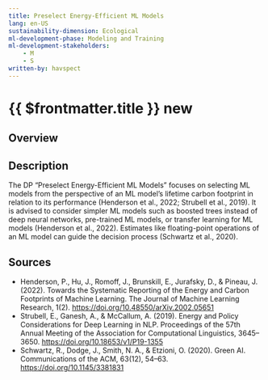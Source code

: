 ```yaml
---
title: Preselect Energy-Efficient ML Models
lang: en-US
sustainability-dimension: Ecological
ml-development-phase: Modeling and Training
ml-development-stakeholders: 
    - M
    - S
written-by: havspect
---
```


<script setup>
import DPOverview from '../../components/DPOverview.vue'
</script>


# {{ $frontmatter.title }} <Badge type="tip">new</Badge>

## Overview
<DPOverview />

## Description
The DP “Preselect Energy-Efficient ML Models” focuses on selecting ML models from the perspective of an ML model’s lifetime carbon footprint in relation to its performance (Henderson et al., 2022; Strubell et al., 2019). It is advised to consider simpler ML models such as boosted trees instead of deep neural networks, pre-trained ML models, or transfer learning for ML models (Henderson et al., 2022). Estimates like floating-point operations of an ML model can guide the decision process (Schwartz et al., 2020).

## Sources
- Henderson, P., Hu, J., Romoff, J., Brunskill, E., Jurafsky, D., & Pineau, J. (2022). Towards the Systematic Reporting of the Energy and Carbon Footprints of Machine Learning. The Journal of Machine Learning Research, 1(2). https://doi.org/10.48550/arXiv.2002.05651
- Strubell, E., Ganesh, A., & McCallum, A. (2019). Energy and Policy Considerations for Deep Learning in NLP. Proceedings of the 57th Annual Meeting of the Association for Computational Linguistics, 3645–3650. https://doi.org/10.18653/v1/P19-1355
- Schwartz, R., Dodge, J., Smith, N. A., & Etzioni, O. (2020). Green AI. Communications of the ACM, 63(12), 54–63. https://doi.org/10.1145/3381831